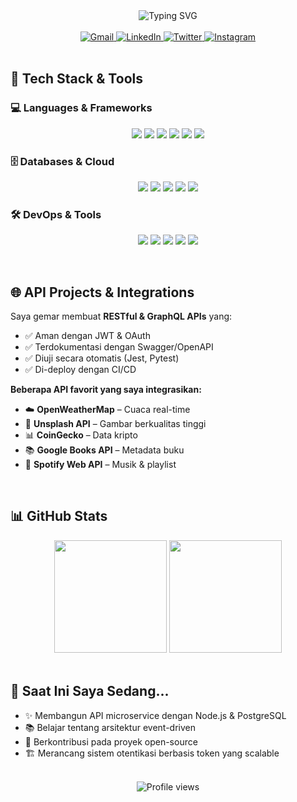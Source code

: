 <!-- 
  Nama: yanz
  Email: theyanzxd@gmail.com
  Lokasi: Indonesia
-->

<div align="center">
  <img src="https://readme-typing-svg.demolab.com?font=Fira+Code&size=28&duration=3000&pause=500&color=1E3A8A&center=true&vCenter=true&width=600&lines=Hi+👋,+I'm+Idanish!;Building+APIs+with+purpose;Code+that+scales,+designs+that+delight;Open-source+enthusiast" alt="Typing SVG" />
</div>

<br/>

<div align="center">
  <a href="mailto:theyanzxd@gmail.com">
    <img src="https://img.shields.io/badge/Gmail-D14836?style=for-the-badge&logo=gmail&logoColor=white" alt="Gmail" />
  </a>
  <a href="https://linkedin.com/in/TheyanzXD">
    <img src="https://img.shields.io/badge/LinkedIn-0A66C2?style=for-the-badge&logo=linkedin&logoColor=white" alt="LinkedIn" />
  </a>
  <a href="https://twitter.com/TheyanzXD">
    <img src="https://img.shields.io/badge/Twitter-1DA1F2?style=for-the-badge&logo=twitter&logoColor=white" alt="Twitter" />
  </a>
  <a href="https://instagram.com/TheyanzXD">
    <img src="https://img.shields.io/badge/Instagram-E4405F?style=for-the-badge&logo=instagram&logoColor=white" alt="Instagram" />
  </a>
</div>

<br/>

## 🌈 Tech Stack & Tools

### 💻 Languages & Frameworks
<p align="center">
  <img src="https://img.shields.io/badge/Python-3776AB?style=flat-square&logo=python&logoColor=white" />
  <img src="https://img.shields.io/badge/JavaScript-F7DF1E?style=flat-square&logo=javascript&logoColor=black" />
  <img src="https://img.shields.io/badge/TypeScript-3178C6?style=flat-square&logo=typescript&logoColor=white" />
  <img src="https://img.shields.io/badge/Node.js-339933?style=flat-square&logo=node.js&logoColor=white" />
  <img src="https://img.shields.io/badge/Express-000000?style=flat-square&logo=express&logoColor=white" />
  <img src="https://img.shields.io/badge/React-61DAFB?style=flat-square&logo=react&logoColor=black" />
</p>

### 🗄️ Databases & Cloud
<p align="center">
  <img src="https://img.shields.io/badge/PostgreSQL-4169E1?style=flat-square&logo=postgresql&logoColor=white" />
  <img src="https://img.shields.io/badge/MySQL-4479A1?style=flat-square&logo=mysql&logoColor=white" />
  <img src="https://img.shields.io/badge/MongoDB-47A248?style=flat-square&logo=mongodb&logoColor=white" />
  <img src="https://img.shields.io/badge/Firebase-FFCA28?style=flat-square&logo=firebase&logoColor=black" />
  <img src="https://img.shields.io/badge/AWS-232F3E?style=flat-square&logo=amazon-aws&logoColor=white" />
</p>

### 🛠️ DevOps & Tools
<p align="center">
  <img src="https://img.shields.io/badge/Docker-2496ED?style=flat-square&logo=docker&logoColor=white" />
  <img src="https://img.shields.io/badge/Git-F05032?style=flat-square&logo=git&logoColor=white" />
  <img src="https://img.shields.io/badge/GitHub-181717?style=flat-square&logo=github&logoColor=white" />
  <img src="https://img.shields.io/badge/Postman-FF6C37?style=flat-square&logo=postman&logoColor=white" />
  <img src="https://img.shields.io/badge/VS%20Code-007ACC?style=flat-square&logo=visual-studio-code&logoColor=white" />
</p>

<br/>

## 🌐 API Projects & Integrations

Saya gemar membuat **RESTful & GraphQL APIs** yang:
- ✅ Aman dengan JWT & OAuth  
- ✅ Terdokumentasi dengan Swagger/OpenAPI  
- ✅ Diuji secara otomatis (Jest, Pytest)  
- ✅ Di-deploy dengan CI/CD  

**Beberapa API favorit yang saya integrasikan:**
- ☁️ **OpenWeatherMap** – Cuaca real-time  
- 📸 **Unsplash API** – Gambar berkualitas tinggi  
- 📊 **CoinGecko** – Data kripto  
- 📚 **Google Books API** – Metadata buku  
- 🎵 **Spotify Web API** – Musik & playlist  

<br/>

## 📊 GitHub Stats

<div align="center">
  <img height="180" src="https://github-readme-stats.vercel.app/api?username=TheyanzXD&show_icons=true&theme=radical&bg_color=0D1117&border_color=1E3A8A&title_color=1E3A8A&text_color=FFFFFF" />
  <img height="180" src="https://github-readme-stats.vercel.app/api/top-langs/?username=TheyanzXD&layout=compact&theme=radical&bg_color=0D1117&border_color=1E3A8A&title_color=1E3A8A&text_color=FFFFFF" />
</div>

<br/>

## 🎯 Saat Ini Saya Sedang...

- ✨ Membangun API microservice dengan Node.js & PostgreSQL  
- 📚 Belajar tentang arsitektur event-driven  
- 🤝 Berkontribusi pada proyek open-source  
- 🏗️ Merancang sistem otentikasi berbasis token yang scalable  

<br/>

<div align="center">
  <img src="https://komarev.com/ghpvc/?username=TheyanzXD&color=1E3A8A&style=flat-square&label=Profile+Views" alt="Profile views" />
</div>
